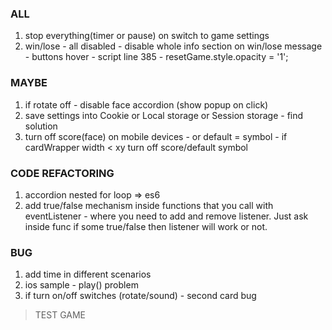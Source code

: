 ### ALL
1. stop everything(timer or pause) on switch to game settings
2. win/lose - all disabled - disable whole info section on win/lose message - buttons hover - script line 385 - resetGame.style.opacity = '1';

### MAYBE
1. if rotate off - disable face accordion (show popup on click)
2. save settings into Cookie or Local storage or Session storage - find solution
3. turn off score(face) on mobile devices - or default = symbol - if cardWrapper width < xy turn off score/default symbol

### CODE REFACTORING
1. accordion nested for loop => es6
2. add true/false mechanism inside functions that you call with eventListener - where you need to add and remove listener. 
  Just ask inside func if some true/false then listener will work or not.

### BUG
1. add time in different scenarios
2. ios sample - play() problem
3. if turn on/off switches (rotate/sound) - second card bug

> TEST GAME
